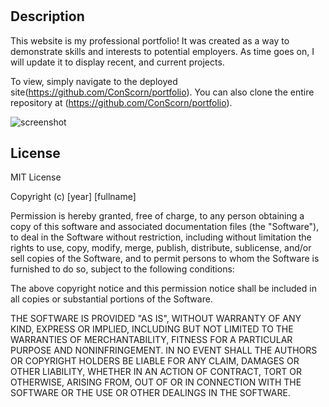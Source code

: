 # <Portfolio>

## Description

This website is my professional portfolio! It was created as a way to demonstrate skills and interests to potential employers. As time goes on, I will update it to display recent, and current projects.

To view, simply navigate to the deployed site(https://github.com/ConScorn/portfolio). You can also clone the entire repository at (https://github.com/ConScorn/portfolio).

![screenshot](assets/img/screenshot.PNG)

## License

MIT License

Copyright (c) [year] [fullname]

Permission is hereby granted, free of charge, to any person obtaining a copy
of this software and associated documentation files (the "Software"), to deal
in the Software without restriction, including without limitation the rights
to use, copy, modify, merge, publish, distribute, sublicense, and/or sell
copies of the Software, and to permit persons to whom the Software is
furnished to do so, subject to the following conditions:

The above copyright notice and this permission notice shall be included in all
copies or substantial portions of the Software.

THE SOFTWARE IS PROVIDED "AS IS", WITHOUT WARRANTY OF ANY KIND, EXPRESS OR
IMPLIED, INCLUDING BUT NOT LIMITED TO THE WARRANTIES OF MERCHANTABILITY,
FITNESS FOR A PARTICULAR PURPOSE AND NONINFRINGEMENT. IN NO EVENT SHALL THE
AUTHORS OR COPYRIGHT HOLDERS BE LIABLE FOR ANY CLAIM, DAMAGES OR OTHER
LIABILITY, WHETHER IN AN ACTION OF CONTRACT, TORT OR OTHERWISE, ARISING FROM,
OUT OF OR IN CONNECTION WITH THE SOFTWARE OR THE USE OR OTHER DEALINGS IN THE
SOFTWARE.
